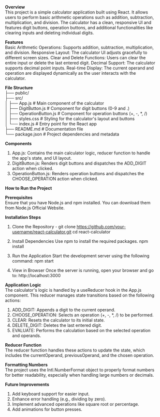 **Overview**<br/>
This project is a simple calculator application built using React. It allows users to perform basic arithmetic operations such as addition, subtraction, multiplication, and division. The calculator has a clean, responsive UI and features digit buttons, operation buttons, and additional functionalities like clearing inputs and deleting individual digits.

**Features**<br/>
Basic Arithmetic Operations: Supports addition, subtraction, multiplication, and division.
Responsive Layout: The calculator UI adjusts gracefully to different screen sizes.
Clear and Delete Functions: Users can clear the entire input or delete the last entered digit.
Decimal Support: The calculator supports decimal point inputs.
Real-time Display: The current operand and operation are displayed dynamically as the user interacts with the calculator.

**File Structure**<br/>
├── public/<br/>
├── src/<br/>
│   ├── App.js                 # Main component of the calculator<br/>
│   ├── DigitButton.js          # Component for digit buttons (0-9 and .)<br/>
│   ├── OperationButton.js      # Component for operation buttons (+, -, *, /)<br/>
│   ├── styles.css              # Styling for the calculator's layout and buttons<br/>
│   └── index.js                # Entry point for the React app<br/>
├── README.md                   # Documentation file<br/>
└── package.json                # Project dependencies and metadata<br/>

**Components**<br/>
1. App.js: Contains the main calculator logic, reducer function to handle the app's state, and UI layout.
2. DigitButton.js: Renders digit buttons and dispatches the ADD_DIGIT action when clicked.
3. OperationButton.js: Renders operation buttons and dispatches the CHOOSE_OPERATION action when clicked.

**How to Run the Project**<br/>

**Prerequisites**<br/>
Ensure that you have Node.js and npm installed. You can download them from Node.js Official Website.

**Installation Steps**<br/>
1. Clone the Repository -
   git clone https://github.com/your-username/react-calculator.git
   cd react-calculator
   
3. Install Dependencies
   Use npm to install the required packages.
   npm install

4. Run the Application
   Start the development server using the following command:
   npm start

5. View in Browser
   Once the server is running, open your browser and go to:
   http://localhost:3000

**Application Logic**<br/>
The calculator's logic is handled by a useReducer hook in the App.js component. This reducer manages state transitions based on the following actions:

1. ADD_DIGIT: Appends a digit to the current operand.
2. CHOOSE_OPERATION: Selects an operation (+, -, *, /) to be performed.
3. CLEAR: Resets the calculator to its initial state.
4. DELETE_DIGIT: Deletes the last entered digit.
5. EVALUATE: Performs the calculation based on the selected operation and operands.
   
**Reducer Function**<br/>
The reducer function handles these actions to update the state, which includes the currentOperand, previousOperand, and the chosen operation.

**Formatting Numbers**<br/>
The project uses the Intl.NumberFormat object to properly format numbers for better readability, especially when handling large numbers or decimals.

**Future Improvements**<br/>
1. Add keyboard support for easier input.
2. Enhance error handling (e.g., dividing by zero).
3. Implement advanced operations like square root or percentage.
4. Add animations for button presses.
